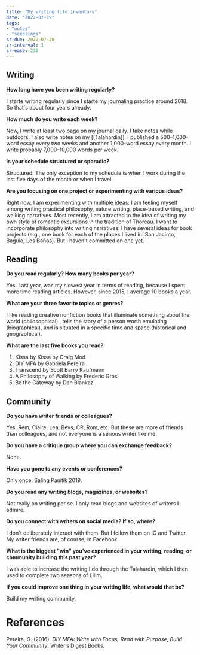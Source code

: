 ```yaml
---
title: "My writing life inventory"
date: "2022-07-19"
tags:
- "notes"
- "seedlings"
sr-due: 2022-07-20
sr-interval: 1
sr-ease: 230
---
```


## Writing

**How long have you been writing regularly?**

I starte writing regularly since I starte my journaling practice around 2018. So that's about four years already.

**How much do you write each week?**

Now, I write at least two page on my journal daily. I take notes while outdoors. I also write notes on my [[Talahardin]]. I published a 500–1,000-word essay every two weeks and another 1,000-word essay every month. I write probably 7,000–10,000 words per week.

**Is your schedule structured or sporadic?**

Structured. The only exception to my schedule is when I work during the last five days of the month or when I travel.

**Are you focusing on one project or experimenting with various ideas?**

Right now, I am experimenting with multiple ideas. I am feeling myself among writing practical philosophy, nature writing, place-based writing, and walking narratives. Most recently, I am attracted to the idea of writing my own style of romantic excursions in the tradition of Thoreau. I want to incorporate philosophy into writing narratives. I have several ideas for book projects (e.g., one book for each of the places I lived in: San Jacinto, Baguio, Los Baños). But I haven't committed on one yet.

## Reading

**Do you read regularly? How many books per year?**

Yes. Last year, was my slowest year in terms of reading, because I spent more time reading articles. However, since 2015, I average 10 books a year.

**What are your three favorite topics or genres?**

I like reading creative nonfiction books that illuminate something about the world (philosophical)
, tells the story of a person worth emulating (biographical), and is situated in a specific time and space (historical and geographical).

**What are the last five books you read?**

1. Kissa by Kissa by Craig Mod
2. DIY MFA by Gabriela Pereira
3. Transcend by Scott Barry Kaufmann
4. A Philosophy of Walking by Frederic Gros
5. Be the Gateway by Dan Blankaz

## Community

**Do you have writer friends or colleagues?**

Yes. Rem, Claire, Lea, Bevs, CR, Rom, etc. But these are more of friends than colleagues, and not everyone is a serious writer like me.

**Do you have a critique group where you can exchange feedback?**

None.

**Have you gone to any events or conferences?**

Only once: Saling Panitik 2019.

**Do you read any writing blogs, magazines, or websites?**

Not really on writing per se. I only read blogs and websites of writers I admire.

**Do you connect with writers on social media? If so, where?**

I don't deliberately interact with them. But I follow them on IG and Twitter. My writer friends are, of course, in Facebook.

**What is the biggest "win" you've experienced in your writing, reading, or community building this past year?**

I was able to increase the writing I do through the Talahardin, which I then used to complete two seasons of Lilim.

**If you could improve one thing in your writing life, what would that be?**

Build my writing community.

# References

Pereira, G. (2016). _DIY MFA: Write with Focus, Read with Purpose, Build Your Community_. Writer’s Digest Books.